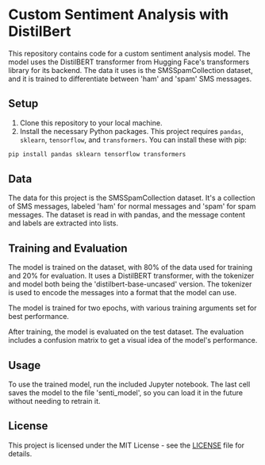 
# Custom Sentiment Analysis with DistilBert

This repository contains code for a custom sentiment analysis model. The model uses the DistilBERT transformer from Hugging Face's transformers library for its backend. The data it uses is the SMSSpamCollection dataset, and it is trained to differentiate between 'ham' and 'spam' SMS messages.

## Setup

1. Clone this repository to your local machine.
2. Install the necessary Python packages. This project requires `pandas`, `sklearn`, `tensorflow`, and `transformers`. You can install these with pip:

```sh
pip install pandas sklearn tensorflow transformers
```

## Data

The data for this project is the SMSSpamCollection dataset. It's a collection of SMS messages, labeled 'ham' for normal messages and 'spam' for spam messages. The dataset is read in with pandas, and the message content and labels are extracted into lists.

## Training and Evaluation

The model is trained on the dataset, with 80% of the data used for training and 20% for evaluation. It uses a DistilBERT transformer, with the tokenizer and model both being the 'distilbert-base-uncased' version. The tokenizer is used to encode the messages into a format that the model can use.

The model is trained for two epochs, with various training arguments set for best performance.

After training, the model is evaluated on the test dataset. The evaluation includes a confusion matrix to get a visual idea of the model's performance.

## Usage

To use the trained model, run the included Jupyter notebook. The last cell saves the model to the file 'senti_model', so you can load it in the future without needing to retrain it.

## License

This project is licensed under the MIT License - see the [LICENSE](LICENSE) file for details.
```
